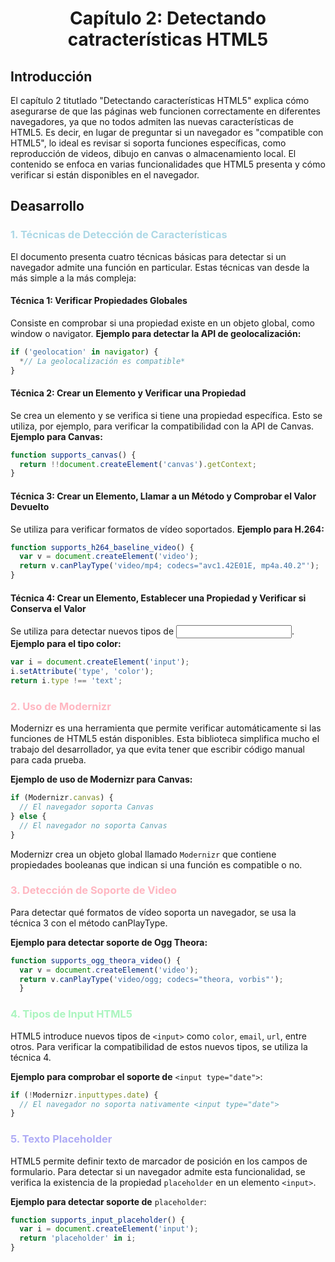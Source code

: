 <center><h1>Capítulo 2: Detectando catracterísticas HTML5</h1></center>

## Introducción
El capítulo 2 titutlado "Detectando características HTML5" explica cómo asegurarse de que las páginas web funcionen correctamente en diferentes navegadores, ya que no todos admiten las nuevas características de HTML5. Es decir, en lugar de preguntar si un navegador es "compatible con HTML5", lo ideal es revisar si soporta funciones específicas, como reproducción de videos, dibujo en canvas o almacenamiento local. El contenido se enfoca en varias funcionalidades que HTML5 presenta y cómo verificar si están disponibles en el navegador.

## Deasarrollo

<h3 style="color:lightblue">1. Técnicas de Detección de Características</h3>
El documento presenta cuatro técnicas básicas para detectar si un navegador admite una función en particular. Estas técnicas van desde la más simple a la más compleja:

#### Técnica 1: Verificar Propiedades Globales 
Consiste en comprobar si una propiedad existe en un objeto global, como window o navigator.
**Ejemplo para detectar la API de geolocalización:**
```javascript
if ('geolocation' in navigator) {
  *// La geolocalización es compatible*
}
```
#### Técnica 2: Crear un Elemento y Verificar una Propiedad 
Se crea un elemento y se verifica si tiene una propiedad específica. Esto se utiliza, por ejemplo, para verificar la compatibilidad con la API de Canvas.
**Ejemplo para Canvas:**
```javascript
function supports_canvas() {
  return !!document.createElement('canvas').getContext;
}
```
#### Técnica 3: Crear un Elemento, Llamar a un Método y Comprobar el Valor Devuelto 
Se utiliza para verificar formatos de vídeo soportados.
**Ejemplo para H.264:**
```javascript
function supports_h264_baseline_video() {
  var v = document.createElement('video');
  return v.canPlayType('video/mp4; codecs="avc1.42E01E, mp4a.40.2"');
}
```
#### Técnica 4: Crear un Elemento, Establecer una Propiedad y Verificar si Conserva el Valor
Se utiliza para detectar nuevos tipos de <input>.
**Ejemplo para el tipo color:**
```javascript
var i = document.createElement('input');
i.setAttribute('type', 'color');
return i.type !== 'text';
```
<h3 style="color:lightpink">2. Uso de Modernizr</h3>
Modernizr es una herramienta que permite verificar automáticamente si las funciones de HTML5 están disponibles. Esta biblioteca simplifica mucho el trabajo del desarrollador, ya que evita tener que escribir código manual para cada prueba.

**Ejemplo de uso de Modernizr para Canvas:**
```javascript
if (Modernizr.canvas) {
  // El navegador soporta Canvas
} else {
  // El navegador no soporta Canvas
}
```
Modernizr crea un objeto global llamado `Modernizr` que contiene propiedades booleanas que indican si una función es compatible o no.

<h3 style="color:lightpink">3. Detección de Soporte de Video</h3>
Para detectar qué formatos de vídeo soporta un navegador, se usa la técnica 3 con el método canPlayType.

**Ejemplo para detectar soporte de Ogg Theora:**
```javascript
function supports_ogg_theora_video() {
  var v = document.createElement('video');
  return v.canPlayType('video/ogg; codecs="theora, vorbis"');
  }
```
<h3 style="color:#abf5bf">4. Tipos de Input HTML5</h3>

HTML5 introduce nuevos tipos de `<input>` como `color`, `email`, `url`, entre otros. Para verificar la compatibilidad de estos nuevos tipos, se utiliza la técnica 4.

**Ejemplo para comprobar el soporte de** `<input type="date">`:
```javascript
if (!Modernizr.inputtypes.date) {
  // El navegador no soporta nativamente <input type="date">
}
```
<h3 style="color:#aeabf5">5. Texto Placeholder</h3>

HTML5 permite definir texto de marcador de posición en los campos de formulario. Para detectar si un navegador admite esta funcionalidad, se verifica la existencia de la propiedad `placeholder` en un elemento `<input>`.

**Ejemplo para detectar soporte de** `placeholder`:
```javascript
function supports_input_placeholder() {
  var i = document.createElement('input');
  return 'placeholder' in i;
}
```
